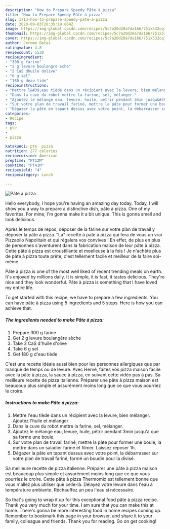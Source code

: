 ```yaml
---
description: "How to Prepare Speedy Pâte à pizza"
title: "How to Prepare Speedy Pâte à pizza"
slug: 1713-how-to-prepare-speedy-pate-a-pizza
date: 2020-09-03T20:35:19.864Z
image: https://img-global.cpcdn.com/recipes/5c7a20d20a7da166/751x532cq70/pate-a-pizza-photo-principale-de-la-recette.jpg
thumbnail: https://img-global.cpcdn.com/recipes/5c7a20d20a7da166/751x532cq70/pate-a-pizza-photo-principale-de-la-recette.jpg
cover: https://img-global.cpcdn.com/recipes/5c7a20d20a7da166/751x532cq70/pate-a-pizza-photo-principale-de-la-recette.jpg
author: Jerome Bates
ratingvalue: 4.8
reviewcount: 5530
recipeingredient:
- "300 g farine"
- "2 g levure boulangre sche"
- "2 CaS dhuile dolive"
- "6 g sel"
- "180 g deau tide"
recipeinstructions:
- "Mettre l&#39;eau tiède dans un récipient avec la levure, bien mélanger. Ajoutez l&#39;huile et mélanger"
- "Dans la cuve du robot mettre la farine, sel, mélanger."
- "Ajoutez le mélange eau, levure, huile, pétrir pendant 3min jusqu&#39;à que sa forme une boule."
- "Sur votre plan de travail fariné, mettre la pâte pour former une boule, la mettre dans un saladier fariné et filmer. Laissez reposer 1h."
- "Dégazer la pâte en tapant dessus avec votre point, la débarrasser sur votre plan de travail fariné, formé un boudin pour la divisé."
categories:
- Recipe
tags:
- pte
- 
- pizza

katakunci: pte  pizza 
nutrition: 277 calories
recipecuisine: American
preptime: "PT12M"
cooktime: "PT41M"
recipeyield: "4"
recipecategory: Lunch

---
```



![Pâte à pizza](https://img-global.cpcdn.com/recipes/5c7a20d20a7da166/751x532cq70/pate-a-pizza-photo-principale-de-la-recette.jpg)

Hello everybody, I hope you're having an amazing day today. Today, I will show you a way to prepare a distinctive dish, pâte à pizza. One of my favorites. For mine, I'm gonna make it a bit unique. This is gonna smell and look delicious.

Après le temps de repos, déposer de la farine sur votre plan de travail y déposer la pâte à pizza..&#34;La&#34; recette à pate à pizza qui fera de vous un vrai Pizzaoilo Napolitain et qui régalera vos convives ! En effet, de plus en plus de personnes s&#39;aventurent dans la fabrication maison de leur pâte à pizza. Cette pâte à pizza est croustillante et moelleuse à la fois ! Je n&#39;achète plus de pâte à pizza toute prête, c&#39;est tellement facile et meilleur de la faire soi-même.

Pâte à pizza is one of the most well liked of recent trending meals on earth. It's enjoyed by millions daily. It is simple, it is fast, it tastes delicious. They're nice and they look wonderful. Pâte à pizza is something that I have loved my entire life.


To get started with this recipe, we have to prepare a few ingredients. You can have pâte à pizza using 5 ingredients and 5 steps. Here is how you can achieve that.

<!--inarticleads1-->

##### The ingredients needed to make Pâte à pizza:

1. Prepare 300 g farine
1. Get 2 g levure boulangère sèche
1. Take 2 CaS d&#39;huile d&#39;olive
1. Take 6 g sel
1. Get 180 g d&#39;eau tiède


C&#39;est une recette idéale aussi bien pour les personnes allergiques que par manque de temps ou de levure. Avec Hervé, faites vos pizza maison facile avec la pâte à pizza, la sauce à pizza, en suivant cette vidéo pas à pas. Sa meilleure recette de pizza italienne. Préparer une pâte à pizza maison est beaucoup plus simple et assurément moins long que ce que vous pourriez le croire. 

<!--inarticleads2-->

##### Instructions to make Pâte à pizza:

1. Mettre l&#39;eau tiède dans un récipient avec la levure, bien mélanger. Ajoutez l&#39;huile et mélanger
1. Dans la cuve du robot mettre la farine, sel, mélanger.
1. Ajoutez le mélange eau, levure, huile, pétrir pendant 3min jusqu&#39;à que sa forme une boule.
1. Sur votre plan de travail fariné, mettre la pâte pour former une boule, la mettre dans un saladier fariné et filmer. Laissez reposer 1h.
1. Dégazer la pâte en tapant dessus avec votre point, la débarrasser sur votre plan de travail fariné, formé un boudin pour la divisé.


Sa meilleure recette de pizza italienne. Préparer une pâte à pizza maison est beaucoup plus simple et assurément moins long que ce que vous pourriez le croire. Cette pâte à pizza Thermomix est tellement bonne que vous n&#39;allez plus utiliser que celle-là. Délayez votre levure dans l&#39;eau à température ambiante. Réchauffez un peu l&#39;eau si nécessaire. 

So that's going to wrap it up for this exceptional food pâte à pizza recipe. Thank you very much for your time. I am sure that you can make this at home. There's gonna be more interesting food in home recipes coming up. Remember to bookmark this page in your browser, and share it to your family, colleague and friends. Thank you for reading. Go on get cooking!
